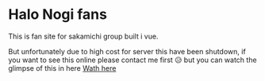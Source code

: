 # Halo Nogi fans

This is fan site for sakamichi group built i vue.

But unfortunately due to high cost for server this have been shutdown, if you want to see this online please contact me first 😥 but you can watch the glimpse of this in here 
[Wath here](https://drive.google.com/file/d/1m6cxXIpTuR4s7hafKjqtFwhtatbo4jP3/view?usp=sharing)
